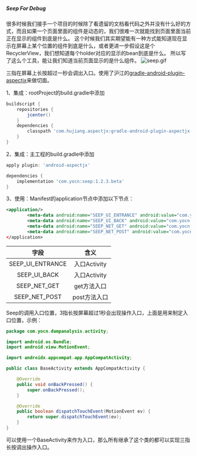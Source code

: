 ##### Seep For Debug

很多时候我们接手一个项目的时候除了看遗留的文档看代码之外并没有什么好的方式，而且如果一个页面里面的组件是动态的，我们很难一次就能找到页面里面当前正在显示的组件到底是什么。
这个时候我们其实期望能有一种方式能知道现在显示在屏幕上某个位置的组件到底是什么，或者更进一步假设这是个RecyclerView，我们想知道每个holder对应的显示的bean到底是什么。
所以写了这么个工具，能让我们知道当前页面显示的是什么组件。
![seep.gif](https://upload-images.jianshu.io/upload_images/6857764-7687134993b0eb49.gif?imageMogr2/auto-orient/strip)

三指在屏幕上长按超过一秒会调出入口。使用了沪江的[gradle-android-plugin-aspectjx](https://github.com/HujiangTechnology/gradle_plugin_android_aspectjx)来做切面。

1、集成：rootProject的build.gradle中添加
```groovy
buildscript {
    repositories {
        jcenter()
    }
    dependencies {
        classpath 'com.hujiang.aspectjx:gradle-android-plugin-aspectjx:2.0.10'
    }
}
```
2、集成：主工程的build.gradle中添加
```groovy
apply plugin: 'android-aspectjx'

dependencies {
    implementation 'com.yocn:seep:1.2.3.beta'
}
```
3、使用：Manifest的application节点中添加以下节点：
```xml
<application/>
        <meta-data android:name="SEEP_UI_ENTRANCE" android:value="com.yocn.dumpanalysis.activity.BaseActivity"/>
        <meta-data android:name="SEEP_UI_BACK" android:value="com.yocn.dumpanalysis.activity.BaseActivity"/>
        <meta-data android:name="SEEP_NET_GET" android:value="com.yocn.dumpanalysis.activity.BaseActivity.get"/>
        <meta-data android:name="SEEP_NET_POST" android:value="com.yocn.dumpanalysis.activity.BaseActivity.post"/>
</application>
```
| 字段 | 含义 | 
| :---: | :---: | 
| SEEP_UI_ENTRANCE | 入口Activity | 
| SEEP_UI_BACK | 入口Activity | 
| SEEP_NET_GET | get方法入口 | 
| SEEP_NET_POST | post方法入口 | 

Seep的调用入口位置，3指长按屏幕超过1秒会出现操作入口，上面是用来制定入口位置，示例：
```java
package com.yocn.dumpanalysis.activity;

import android.os.Bundle;
import android.view.MotionEvent;

import androidx.appcompat.app.AppCompatActivity;

public class BaseActivity extends AppCompatActivity {

    @Override
    public void onBackPressed() {
        super.onBackPressed();
    }

    @Override
    public boolean dispatchTouchEvent(MotionEvent ev) {
        return super.dispatchTouchEvent(ev);
    }
}
```
可以使用一个BaseActivity来作为入口，那么所有继承了这个类的都可以实现三指长按调出操作入口。
